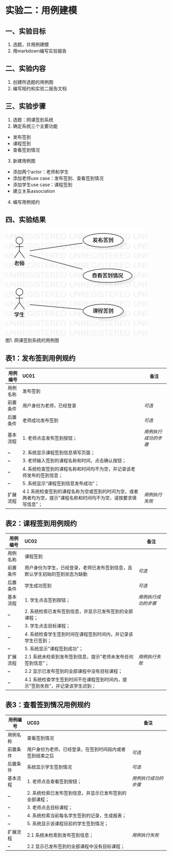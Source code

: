 # 实验二：用例建模

## 一、实验目标

1. 选题，并用例建模
3. 用markdown编写实验报告

## 二、实验内容

1. 创建所选题的用例图
2. 编写规约和实验二报告文档

## 三、实验步骤

1. 选题：网课签到系统
2. 确定系统三个主要功能 
- 发布签到
- 课程签到 
- 查看签到情况
3. 新建用例图 
- 添加两个actor：老师和学生
- 添加老师use case：发布签到、查看签到情况
- 添加学生use case：课程签到
- 建立关系association
4. 编写用例规约

## 四、实验结果

![网课签到系统用例图](./UML_02.jpg)  
图1. 网课签到系统的用例图


## 表1：发布签到用例规约  

用例编号  | UC01 | 备注  
-|:-|-  
用例名称  |  发布签到 |   
前置条件  |  用户身份为老师，已经登录   | *可选*   
后置条件  |  老师成功发布签到   | *可选*   
基本流程  | 1. 老师点击发布签到按钮；  |*用例执行成功的步骤* 
~| 2. 系统显示课程签到信息填写页面； |  
~| 3. 老师输入签到的课程名称和时间，点击确认按钮；  | 
~| 4. 系统检查签到的课程名称和时间均不为空，并记录该老师发布的签到信息； |
~| 5. 系统显示“课程签到信息发布成功”； |
扩展流程  | 4.1 系统检查签到的课程名称为空或签到的时间为空，或者两者均为空，提示"课程名称和时间均不为空，请按要求填写信息"； |*用例执行失败* 


## 表2：课程签到用例规约  

用例编号  | UC02 | 备注  
-|:-|-  
用例名称  |  课程签到 |   
前置条件  |  用户身份为学生，已经登录，老师已发布签到信息，且默认学生初始的签到状态为缺勤   | *可选*   
后置条件  |  学生成功签到   | *可选*   
基本流程  | 1. 学生点击签到按钮；  |*用例执行成功的步骤* 
~| 2. 系统检索已发布签到信息，并显示已发布签到的全部课程； | 
~| 3. 学生点击目标课程； |
~| 4. 系统检查学生签到时间在课程签到时间内，并记录该学生已签到； |
~| 5. 系统显示“课程签到成功”； |
扩展流程  | 2.1 系统未检索到发布签到信息，提示“老师未发布任何签到信息”； |*用例执行失败*
~| 2.2 显示已发布签到的全部课程中没有目标课程； |
~| 4.1 系统检查学生签到时间不在课程签到时间内，提示"签到失败"，并记录该学生迟到； |


## 表3：查看签到情况用例规约  

用例编号  | UC03 | 备注  
-|:-|-  
用例名称  |  查看签到情况 |   
前置条件  |  用户身份为老师，已经登录，在签到时间段内或者签到结束之后   | *可选*   
后置条件  |  系统显示学生签到情况   | *可选*   
基本流程  | 1. 老师点击查看签到按钮；  |*用例执行成功的步骤* 
~| 2. 系统检索已发布签到信息，并显示已发布签到的全部课程； | 
~| 3. 老师点击目标课程； | 
~| 4. 系统检索当前每名学生签到的记录，生成报表； | 
~| 5. 系统显示该课程目前的学生签到情况； |
扩展流程  | 2.1 系统未检索到发布签到信息； |*用例执行失败* 
~| 2.2 显示已发布签到的全部课程中没有目标课程； |
